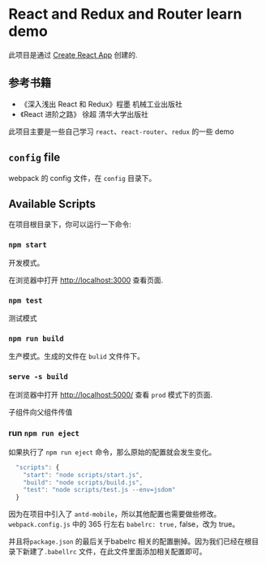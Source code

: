 # React and Redux and Router learn demo

此项目是通过 [Create React App](https://github.com/facebook/create-react-app) 创建的.

## 参考书籍

- 《深入浅出 React 和 Redux》程墨 机械工业出版社
- 《React 进阶之路》 徐超 清华大学出版社

此项目主要是一些自己学习 `react`、`react-router`、`redux` 的一些 demo

## `config` file

webpack 的 config 文件，在 `config` 目录下。

## Available Scripts

在项目根目录下，你可以运行一下命令:

### `npm start`

开发模式。

在浏览器中打开 [http://localhost:3000](http://localhost:3000) 查看页面.

### `npm test`

测试模式

### `npm run build`

生产模式。生成的文件在 `bulid` 文件件下。

### `serve -s build`

在浏览器中打开 [http://localhost:5000/](http://localhost:5000/) 查看 `prod` 模式下的页面.

子组件向父组件传值

### run `npm run eject`

如果执行了 `npm run eject` 命令，那么原始的配置就会发生变化。

``` js
  "scripts": {
    "start": "node scripts/start.js",
    "build": "node scripts/build.js",
    "test": "node scripts/test.js --env=jsdom"
  }
```

因为在项目中引入了 `antd-mobile`，所以其他配置也需要做些修改。
`webpack.config.js` 中的 365 行左右 `babelrc: true,` false，改为 true。

并且将`package.json` 的最后关于babelrc 相关的配置删掉。因为我们已经在根目录下新建了`.babellrc` 文件，在此文件里面添加相关配置即可。